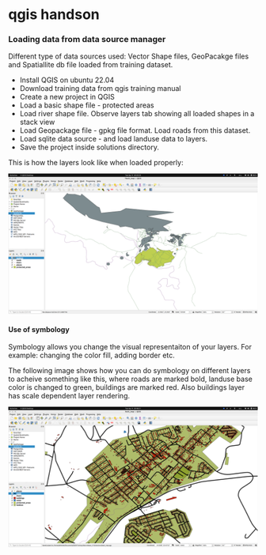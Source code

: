 # qgis handson

### Loading data from data source manager

Different type of data sources used: Vector Shape files, GeoPacakge files and Spatiallite db file loaded from training dataset.

- Install QGIS on ubuntu 22.04
- Download training data from qgis training manual
- Create a new project in QGIS
- Load a basic shape file - protected areas
- Load river shape file. Observe layers tab showing all loaded shapes in a stack view
- Load Geopackage file - gpkg file format. Load roads from this dataset.
- Load sqlite data source - and load landuse data to layers.
- Save the project inside solutions directory.

This is how the layers look like when loaded properly:

![Layers001](./layers001.png)

#### Use of symbology

Symbology allows you change the visual representaiton of your layers. For example: changing the color fill, adding border etc.

The following image shows how you can do symbology on different layers to acheive something like this, where roads are marked bold, landuse base color is changed to green, buildings are marked red. Also buildings layer has scale dependent layer rendering. 

![Symbology](./symbology.png)